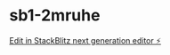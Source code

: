 # sb1-2mruhe

[Edit in StackBlitz next generation editor ⚡️](https://stackblitz.com/~/github.com/Zanbraha1/sb1-2mruhe)